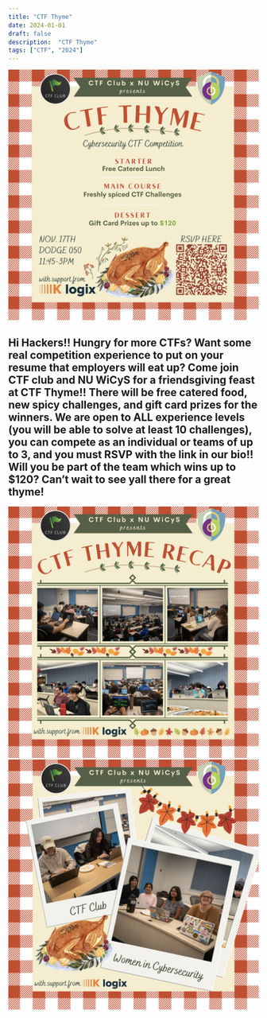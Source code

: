```yaml
---
title: "CTF Thyme"
date: 2024-01-01
draft: false
description:  "CTF Thyme"
tags: ["CTF", "2024"]
---
```


![featured](featured.png)

Hi Hackers!! Hungry for more CTFs? Want some real competition experience to put on your resume that employers will eat up? Come join CTF club and NU WiCyS for a friendsgiving feast at CTF Thyme!! There will be free catered food, new spicy challenges, and gift card prizes for the winners. We are open to ALL experience levels (you will be able to solve at least 10 challenges), you can compete as an individual or teams of up to 3, and you must RSVP with the link in our bio!! Will you be part of the team which wins up to \$120? Can’t wait to see yall there for a great thyme!
---

![thyme](thyme1.png)
![thyme](thyme2.png)
